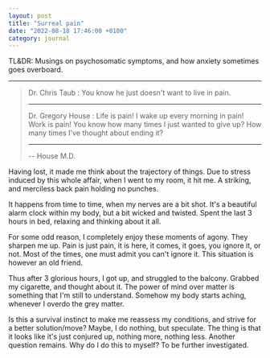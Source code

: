 ```yaml
---
layout: post
title: "Surreal pain"
date: "2022-08-18 17:46:00 +0100"
category: journal
---
```


TL&DR: Musings on psychosomatic symptoms, and how anxiety sometimes goes
overboard.

---

> Dr. Chris Taub : You know he just doesn't want to live in pain.
>
> ---
>
> Dr. Gregory House : Life is pain! I wake up every morning in pain!
> Work is pain! You know how many times I just wanted to give up?
> How many times I've thought about ending it?
>
> ---
>
>  -- House M.D.


Having lost, it made me think about the trajectory of things. Due to stress
induced by this whole affair, when I went to my room, it hit me. A
striking, and merciless back pain holding no punches.

It happens from time to time, when my nerves are a bit shot. It's a beautiful
alarm clock within my body, but a bit wicked and twisted. Spent the last 3
hours in bed, relaxing and thinking about it all.

For some odd reason, I completely enjoy these moments of agony. They sharpen
me up. Pain is just pain, it is here, it comes, it goes, you ignore it, or
not. Most of the times, one must admit you can't ignore it. This situation
is however an old friend.

Thus after 3 glorious hours, I got up, and struggled to the balcony. Grabbed
my cigarette, and thought about it. The power of mind over matter is something
that I'm still to understand. Somehow my body starts aching, whenever I overdo
the grey matter.

Is this a survival instinct to make me reassess my conditions, and strive for
a better solution/move? Maybe, I do nothing, but speculate. The thing is that
it looks like it's just conjured up, nothing more, nothing less. Another
question remains. Why do I do this to myself? To be further investigated.

